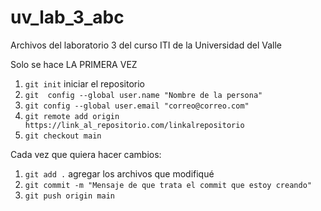 # uv_lab_3_abc
Archivos del laboratorio 3 del curso ITI de la Universidad del Valle

Solo se hace LA PRIMERA VEZ

1. ```git init``` iniciar el repositorio
2.  ```git  config --global user.name "Nombre de la persona" ```
3.  ```git config --global user.email "correo@correo.com" ```
4.  ```git remote add origin https://link_al_repositorio.com/linkalrepositorio```
5.  ```git checkout main```

Cada vez que quiera hacer cambios:

1. ```git add .``` agregar los archivos que modifiqué
2. ```git commit -m "Mensaje de que trata el commit que estoy creando"``` 
3. ```git push origin main```  